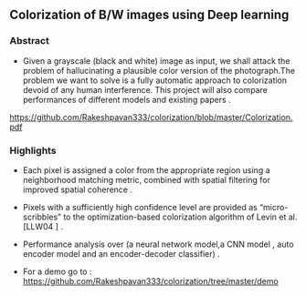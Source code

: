 ## Colorization of B/W images using Deep learning

### Abstract

* Given a grayscale (black and white) image as input, we shall attack the problem of
hallucinating a plausible color version of the photograph.The problem we want to solve is a
fully automatic approach to colorization devoid of any human interference. This project will also compare performances of different models and existing papers .

https://github.com/Rakeshpavan333/colorization/blob/master/Colorization.pdf

### Highlights 
- Each pixel is assigned a color from the appropriate region using a
neighborhood matching metric, combined with spatial filtering for improved
spatial coherence .
- Pixels with a sufficiently high confidence level are provided as
“micro-scribbles” to the optimization-based colorization algorithm of Levin et
al. [LLW04 ] .
- Performance analysis over (a neural network model,a CNN model , auto encoder model and an
encoder-decoder classifier) .

- For a demo go to  : https://github.com/Rakeshpavan333/colorization/tree/master/demo

